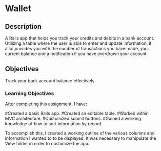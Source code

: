 # Wallet

## Description

A Rails app that helps you track your credits and debits in a bank account. Utilizing a table where the user is able to enter and update information, it also provides you with the number of transactions you have made, your current balance and a notification if you have overdrawn your account.

## Objectives

Track your back account balance effectively.

### Learning Objectives

After completing this assignment, I have:

#Created a basic Rails app.
#Created an editable table.
#Worked within MVC architecture.
#Customized submit buttons.
#Gained a working knowledge of how to sort information by record.

To accomplish this, I created a working outline of the various columns and information I wanted to to be displayed. It was necessary to manipulate the View folder in order to customize the app.
